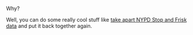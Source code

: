 Why?

Well, you can do some really cool stuff like [take apart NYPD Stop and Frisk data](https://stablemarkets.wordpress.com/2015/06/22/stop-and-frisk-blacks-stopped-3-6-times-more-than-whites-over-10-years/) and put it back together again. 
